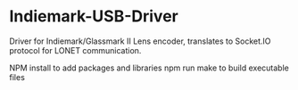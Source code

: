 # Indiemark-USB-Driver
Driver for Indiemark/Glassmark II Lens encoder, translates to Socket.IO protocol for LONET communication.

NPM install to add packages and libraries
npm run make to build executable files
